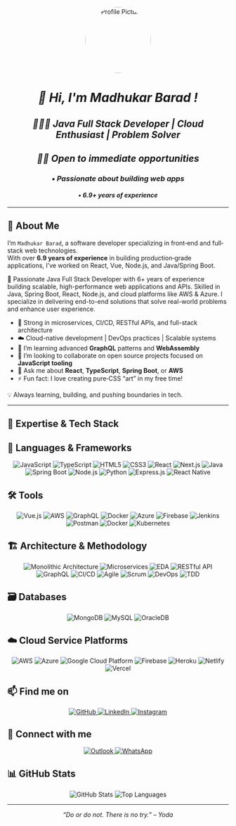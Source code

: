 <!-- ───────────────────────────────────────────────────────────────────────────── -->
<!--                             Profile Header/Banner                             -->
<!-- ───────────────────────────────────────────────────────────────────────────── -->


<p align="center">

<img src="https://github.com/BaradMadhukar.png" alt="Profile Picture" style="border-radius: 60%; width: 150px; height: 150px;">

</p>


 <em>
<h1 align="center">👋 Hi, I'm Madhukar Barad !</h1>
<h2 align="center">👨🏻‍💻 Java Full Stack Developer | Cloud Enthusiast | Problem Solver</h2>
<h2 align="center">🙋🏻 Open to immediate opportunities</h2>
<p align="center">
</em> 
<em>
<h3 align="center">• Passionate about building web apps</h3>
<h4 align="center">• 6.9+ years of experience</h4>
</em>
</p>

---

<!-- ───────────────────────────────────────────────────────────────────────────── -->
<!--                                 Bio / Expertise                               -->
<!-- ───────────────────────────────────────────────────────────────────────────── -->

## 🔭 About Me

I’m `Madhukar Barad`, a software developer specializing in front‐end and full‐stack web technologies.  
With over **6.9 years of experience** in building production‐grade applications, I’ve worked on React, Vue, Node.js, and Java/Spring Boot.

🚀 Passionate Java Full Stack Developer with 6+ years of experience building scalable, high-performance web applications and APIs. Skilled in Java, Spring Boot, React, Node.js, and cloud platforms like AWS & Azure. I specialize in delivering end-to-end solutions that solve real-world problems and enhance user experience.

- 🔧 Strong in microservices, CI/CD, RESTful APIs, and full-stack architecture
- ☁️ Cloud-native development | DevOps practices | Scalable systems
- 🌱 I’m learning advanced **GraphQL** patterns and **WebAssembly**  
- 👯 I’m looking to collaborate on open source projects focused on **JavaScript tooling**  
- 💬 Ask me about **React**, **TypeScript**, **Spring Boot**, or **AWS**  
- ⚡ Fun fact: I love creating pure‐CSS “art” in my free time!

  
💡 Always learning, building, and pushing boundaries in tech.

 ---

<!-- ───────────────────────────────────────────────────────────────────────────── -->
<!--                                 Tech Stack                                     -->
<!-- ───────────────────────────────────────────────────────────────────────────── -->

## 🚀 Expertise & Tech Stack

## 🧠 Languages & Frameworks
<p align="center">
  <img src="https://img.shields.io/badge/JavaScript-F7DF1E?style=for-the-badge&logo=javascript&logoColor=black" alt="JavaScript" />
  <img src="https://img.shields.io/badge/TypeScript-3178C6?style=for-the-badge&logo=typescript&logoColor=white" alt="TypeScript" />
  <img src="https://img.shields.io/badge/HTML5-E34F26?style=for-the-badge&logo=html5&logoColor=white" alt="HTML5" />
  <img src="https://img.shields.io/badge/CSS3-1572B6?style=for-the-badge&logo=css3&logoColor=white" alt="CSS3" />
  <img src="https://img.shields.io/badge/React-20232A?style=for-the-badge&logo=react&logoColor=61DAFB" alt="React" />
  <img src="https://img.shields.io/badge/Next.js-000000?style=for-the-badge&logo=next.js&logoColor=white" alt="Next.js" />
  <img src="https://img.shields.io/badge/Java-ED8B00?style=for-the-badge&logo=openjdk&logoColor=white" alt="Java" />
  <img src="https://img.shields.io/badge/Spring Boot-6DB33F?style=for-the-badge&logo=spring%20boot&logoColor=white" alt="Spring Boot" />
  <img src="https://img.shields.io/badge/Node.js-339933?style=for-the-badge&logo=node.js&logoColor=white" alt="Node.js" />
  <img src="https://img.shields.io/badge/Python-3776AB?style=for-the-badge&logo=python&logoColor=white" alt="Python" />
  <img src="https://img.shields.io/badge/Express.js-000000?style=for-the-badge&logo=express&logoColor=white" alt="Express.js" />
  <img src="https://img.shields.io/badge/React_Native-61DAFB?style=for-the-badge&logo=react&logoColor=black" alt="React Native" />
   
</p>

## 🛠️ Tools
<p align="center">
  <img src="https://img.shields.io/badge/Vue.js-4FC08D?style=for-the-badge&logo=vue.js&logoColor=white" alt="Vue.js" />
  <img src="https://img.shields.io/badge/AWS-232F3E?style=for-the-badge&logo=amazon-aws&logoColor=orange" alt="AWS" />
  <img src="https://img.shields.io/badge/GraphQL-E10098?style=for-the-badge&logo=graphql&logoColor=white" alt="GraphQL" />
  <img src="https://img.shields.io/badge/ Docker-2496ED?style=for-the-badge&logo=docker&logoColor=white" alt="Docker" />
  <img src="https://img.shields.io/badge/Azure-0089D6?style=for-the-badge&logo=microsoft-azure&logoColor=white" alt="Azure" />
  <img src="https://img.shields.io/badge/ Firebase-FFCA28?style=for-the-badge&logo=firebase&logoColor=black" alt="Firebase" />
  <img src="https://img.shields.io/badge/Jenkins-D24939?style=for-the-badge&logo=jenkins&logoColor=white" alt="Jenkins" />
  <img src="https://img.shields.io/badge/Postman-FF6C37?style=for-the-badge&logo=postman&logoColor=white" alt="Postman" />
  <img src="https://img.shields.io/badge/Docker-2496ED?style=for-the-badge&logo=docker&logoColor=white" alt="Docker" />
  <img src="https://img.shields.io/badge/Kubernetes-326CE5?style=for-the-badge&logo=kubernetes&logoColor=white" alt="Kubernetes" />
</p>

## 🏗️ Architecture & Methodology
<p align="center">
   <!-- Monolithic Architecture -->
  <img src="https://img.shields.io/badge/Monolithic%20Architecture-7B61FF?style=for-the-badge&logo=databricks&logoColor=white" alt="Monolithic Architecture" />

  <!-- Microservices -->
  <img src="https://img.shields.io/badge/Microservices-FF6F00?style=for-the-badge&logo=microgenetics&logoColor=white" alt="Microservices" />

  <!-- Event-Driven Architecture -->
  <img src="https://img.shields.io/badge/Event--Driven%20Architecture-1E88E5?style=for-the-badge&logo=apache-kafka&logoColor=white" alt="EDA" />

  <!-- RESTful API -->
  <img src="https://img.shields.io/badge/RESTful%20API-34A853?style=for-the-badge&logo=postman&logoColor=white" alt="RESTful API" />

  <!-- GraphQL -->
  <img src="https://img.shields.io/badge/GraphQL-E10098?style=for-the-badge&logo=graphql&logoColor=white" alt="GraphQL" />

  <!-- CI/CD -->
  <img src="https://img.shields.io/badge/CI/CD-0A0A0A?style=for-the-badge&logo=githubactions&logoColor=white" alt="CI/CD" />

  <!-- Agile -->
  <img src="https://img.shields.io/badge/Agile-4CAF50?style=for-the-badge&logo=jira&logoColor=white" alt="Agile" />

  <!-- Scrum -->
  <img src="https://img.shields.io/badge/Scrum-0052CC?style=for-the-badge&logo=scrumalliance&logoColor=white" alt="Scrum" />

  <!-- DevOps -->
  <img src="https://img.shields.io/badge/DevOps-20BEFF?style=for-the-badge&logo=azuredevops&logoColor=white" alt="DevOps" />

  <!-- Test Driven Development -->
  <img src="https://img.shields.io/badge/TDD-673AB7?style=for-the-badge&logo=jest&logoColor=white" alt="TDD" />

</p>

## 🗃️ Databases
<p align="center">
  <img src="https://img.shields.io/badge/MongoDB-47A248?style=for-the-badge&logo=mongodb&logoColor=white" alt="MongoDB" />
  <img src="https://img.shields.io/badge/MySQL-4479A1?style=for-the-badge&logo=mysql&logoColor=white" alt="MySQL" />
  <img src="https://img.shields.io/badge/Oracle_DB-F80000?style=for-the-badge&logo=oracle&logoColor=white" alt="OracleDB" />
</p>

## ☁️ Cloud Service Platforms 
<p align="center">
  <!-- AWS -->
  <img src="https://img.shields.io/badge/AWS-232F3E?style=for-the-badge&logo=amazon-aws&logoColor=white" alt="AWS" />

  <!-- Azure -->
  <img src="https://img.shields.io/badge/Azure-0078D4?style=for-the-badge&logo=microsoft-azure&logoColor=white" alt="Azure" />

  <!-- Google Cloud -->
  <img src="https://img.shields.io/badge/GCP-4285F4?style=for-the-badge&logo=google-cloud&logoColor=white" alt="Google Cloud Platform" />

  <!-- Firebase -->
  <img src="https://img.shields.io/badge/Firebase-FFCA28?style=for-the-badge&logo=firebase&logoColor=black" alt="Firebase" />

  <!-- Heroku -->
  <img src="https://img.shields.io/badge/Heroku-430098?style=for-the-badge&logo=heroku&logoColor=white" alt="Heroku" />

  <!-- Netlify -->
  <img src="https://img.shields.io/badge/Netlify-00C7B7?style=for-the-badge&logo=netlify&logoColor=white" alt="Netlify" />

  <!-- Vercel -->
  <img src="https://img.shields.io/badge/Vercel-000000?style=for-the-badge&logo=vercel&logoColor=white" alt="Vercel" />

</p>
</p>

<!-- ───────────────────────────────────────────────────────────────────────────── -->
<!--                              Social & Contact Links                             -->
<!-- ───────────────────────────────────────────────────────────────────────────── -->

## 📫 Find me on

<p align="center">
  <a href="https://github.com/BaradMadhukar" target="_blank">
  <img src="https://img.shields.io/badge/GitHub-100000?style=for-the-badge&logo=github&logoColor=white" alt="GitHub" />
</a>
  <a href="https://www.linkedin.com/in/madhukarbarad/" target="_blank">
  <img src="https://img.shields.io/badge/LinkedIn-0A66C2?style=for-the-badge&logo=linkedin&logoColor=white" alt="LinkedIn" />   
</a>
<a href="https://www.instagram.com/madhu__barad/" target="_blank">
  <img src="https://img.shields.io/badge/Instagram-E4405F?style=for-the-badge&logo=instagram&logoColor=white" alt="Instagram" />
</a>
</p>

## 🔗 Connect with me
<p align="center">
</a>
   <a href="mailto:baradmadhukar@outlook.com" target="_blank">
  <img src="https://img.shields.io/badge/Outlook-0078D4?style=for-the-badge&logo=microsoft-outlook&logoColor=white" alt="Outlook" />
</a>

<!-- WhatsApp Badge -->
<a href="https://wa.me/918500372739" target="_blank">
  <img src="https://img.shields.io/badge/WhatsApp-25D366?style=for-the-badge&logo=whatsapp&logoColor=white" alt="WhatsApp" />
</a>
</p>

<!-- ───────────────────────────────────────────────────────────────────────────── -->
<!--                               GitHub Stats / Achievements                         -->
<!-- ───────────────────────────────────────────────────────────────────────────── -->

## 📊 GitHub Stats

<p align="center">
  <!-- GitHub Readme Stats card -->
  <img src="https://github-readme-stats.vercel.app/api?username=Madhukarbarad&show_icons=true&theme=dark" alt="GitHub Stats" />

  <!-- GitHub Top Languages card -->
  <img src="https://github-readme-stats.vercel.app/api/top-langs/?username=madhukarbarad&layout=compact&theme=dark" alt="Top Languages" />
</p>

---

<p align="center">
  <em>“Do or do not. There is no try.” – Yoda</em>
</p>
